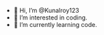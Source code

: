 - 👋 Hi, I’m @Kunalroy123
- 👀 I’m interested in coding.
- 🌱 I’m currently learning code.

<!---
Kunalroy123/Kunalroy123 is a ✨ special ✨ repository because its `README.md` (this file) appears on your GitHub profile.
You can click the Preview link to take a look at your changes.
--->
